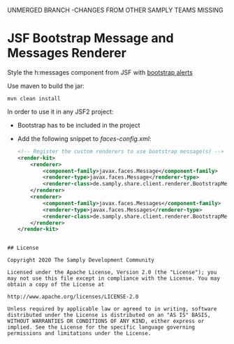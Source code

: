 UNMERGED BRANCH -CHANGES FROM OTHER SAMPLY TEAMS MISSING
# JSF Bootstrap Message and Messages Renderer


Style the h:messages component from JSF with [bootstrap alerts](https://getbootstrap.com/docs/3.3/components/#alerts)


Use maven to build the jar:

```
mvn clean install
```

In order to use it in any JSF2 project:

* Bootstrap has to be included in the project
* Add the following snippet to _faces-config.xml_:

   ```xml
   <!-- Register the custom renderers to use bootstrap message(s) -->
   <render-kit>
       <renderer>
           <component-family>javax.faces.Message</component-family>
           <renderer-type>javax.faces.Message</renderer-type>
           <renderer-class>de.samply.share.client.renderer.BootstrapMessageRenderer</renderer-class>
       </renderer>
       <renderer>
           <component-family>javax.faces.Messages</component-family>
           <renderer-type>javax.faces.Messages</renderer-type>
           <renderer-class>de.samply.share.client.renderer.BootstrapMessagesRenderer</renderer-class>
       </renderer>
   </render-kit>
 ```

 ## License
        
 Copyright 2020 The Samply Development Community
        
 Licensed under the Apache License, Version 2.0 (the "License"); you may not use this file except in compliance with the License. You may obtain a copy of the License at
        
 http://www.apache.org/licenses/LICENSE-2.0
        
 Unless required by applicable law or agreed to in writing, software distributed under the License is distributed on an "AS IS" BASIS, WITHOUT WARRANTIES OR CONDITIONS OF ANY KIND, either express or implied. See the License for the specific language governing permissions and limitations under the License.
 
